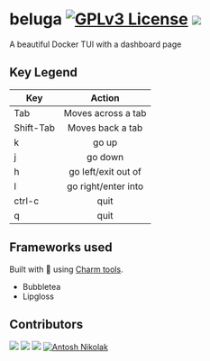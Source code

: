 # beluga [![GPLv3 License](https://img.shields.io/badge/License-GPL%20v3-yellow.svg)](https://opensource.org/licenses/) ![](https://img.shields.io/badge/go-1.19.3-blue)

A beautiful Docker TUI with a dashboard page

## Key Legend

| Key | Action |
| --- | :----: |
| Tab | Moves across a tab |
| Shift-Tab | Moves back a tab |
| k | go up |
| j | go down | 
| h | go left/exit out of |
| l | go right/enter into |
| ctrl-c | quit |
| q | quit |

## Frameworks used

Built with 🖤 using [Charm tools](https://github.com/charmbracelet).
- Bubbletea
- Lipgloss

## Contributors

[![](https://github.com/NOM1989.png?size=50)](https://github.com/NOM1989)
[![](https://github.com/annietse.png?size=50)](https://github.com/annietse)
[![](https://github.com/hegde-atri.png?size=50)](https://github.com/hegde-atri)
[![Antosh Nikolak]()](https://github.com/antoshNikolak)
